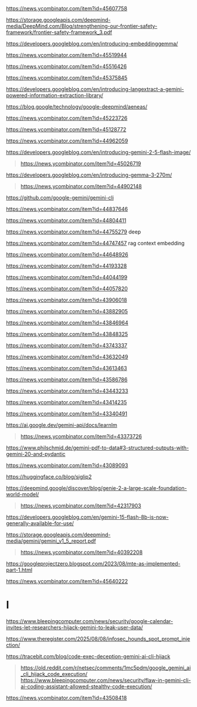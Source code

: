 https://news.ycombinator.com/item?id=45607758

https://storage.googleapis.com/deepmind-media/DeepMind.com/Blog/strengthening-our-frontier-safety-framework/frontier-safety-framework_3.pdf

https://developers.googleblog.com/en/introducing-embeddinggemma/

https://news.ycombinator.com/item?id=45519944

https://news.ycombinator.com/item?id=45516426

https://news.ycombinator.com/item?id=45375845

https://developers.googleblog.com/en/introducing-langextract-a-gemini-powered-information-extraction-library/

https://blog.google/technology/google-deepmind/aeneas/

https://news.ycombinator.com/item?id=45223726

https://news.ycombinator.com/item?id=45128772

https://news.ycombinator.com/item?id=44962059

https://developers.googleblog.com/en/introducing-gemini-2-5-flash-image/
> https://news.ycombinator.com/item?id=45026719

https://developers.googleblog.com/en/introducing-gemma-3-270m/
> https://news.ycombinator.com/item?id=44902148

https://github.com/google-gemini/gemini-cli

https://news.ycombinator.com/item?id=44837646

https://news.ycombinator.com/item?id=44804411

https://news.ycombinator.com/item?id=44755279 deep

https://news.ycombinator.com/item?id=44747457 rag context embedding

https://news.ycombinator.com/item?id=44648926

https://news.ycombinator.com/item?id=44193328

https://news.ycombinator.com/item?id=44044199

https://news.ycombinator.com/item?id=44057820

https://news.ycombinator.com/item?id=43906018

https://news.ycombinator.com/item?id=43882905

https://news.ycombinator.com/item?id=43846964

https://news.ycombinator.com/item?id=43848325

https://news.ycombinator.com/item?id=43743337

https://news.ycombinator.com/item?id=43632049

https://news.ycombinator.com/item?id=43613463

https://news.ycombinator.com/item?id=43586786

https://news.ycombinator.com/item?id=43443233

https://news.ycombinator.com/item?id=43414235

https://news.ycombinator.com/item?id=43340491

https://ai.google.dev/gemini-api/docs/learnlm
> https://news.ycombinator.com/item?id=43373726

https://www.philschmid.de/gemini-pdf-to-data#3-structured-outputs-with-gemini-20-and-pydantic

https://news.ycombinator.com/item?id=43089093

https://huggingface.co/blog/siglip2

https://deepmind.google/discover/blog/genie-2-a-large-scale-foundation-world-model/
> https://news.ycombinator.com/item?id=42317903

https://developers.googleblog.com/en/gemini-15-flash-8b-is-now-generally-available-for-use/

https://storage.googleapis.com/deepmind-media/gemini/gemini_v1_5_report.pdf
> https://news.ycombinator.com/item?id=40392208

https://googleprojectzero.blogspot.com/2023/08/mte-as-implemented-part-1.html

https://news.ycombinator.com/item?id=45640222

# I
https://www.bleepingcomputer.com/news/security/google-calendar-invites-let-researchers-hijack-gemini-to-leak-user-data/

https://www.theregister.com/2025/08/08/infosec_hounds_spot_prompt_injection/

https://tracebit.com/blog/code-exec-deception-gemini-ai-cli-hijack
> https://old.reddit.com/r/netsec/comments/1mc5pdm/google_gemini_ai_cli_hijack_code_execution/
> https://www.bleepingcomputer.com/news/security/flaw-in-gemini-cli-ai-coding-assistant-allowed-stealthy-code-execution/

https://news.ycombinator.com/item?id=43508418

